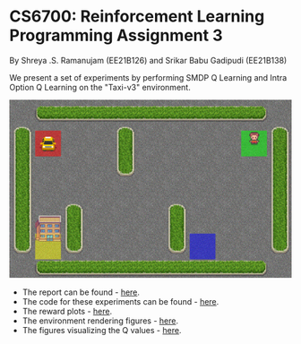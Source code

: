 # CS6700: Reinforcement Learning Programming Assignment 3
By Shreya .S. Ramanujam (EE21B126) and Srikar Babu Gadipudi (EE21B138)

We present a set of experiments by performing SMDP Q Learning and Intra Option Q Learning on the "Taxi-v3" environment.

![Taxi-v3](taxi.png)

- The report can be found - [here](Report.pdf).
- The code for these experiments can be found - [here](code_final.ipynb).
- The reward plots - [here](Reward_Plots).
- The environment rendering figures - [here](Rendering_Figures).
- The figures visualizing the Q values - [here](Visualizing_Q_values).
